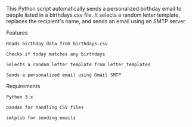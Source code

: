 This Python script automatically sends a personalized birthday email to people listed in a birthdays.csv file. It selects a random letter template, replaces the recipient's name, and sends an email using an SMTP server.

Features

    Reads birthday data from birthdays.csv
    
    Checks if today matches any birthdays
    
    Selects a random letter template from letter_templates
    
    Sends a personalized email using Gmail SMTP

Requirements

    Python 3.x
    
    pandas for handling CSV files
    
    smtplib for sending emails
